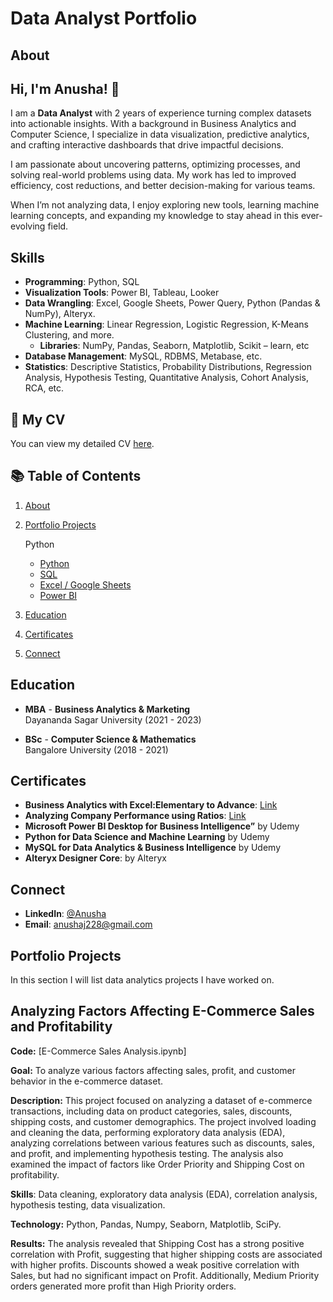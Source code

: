# Data Analyst Portfolio
## About
## Hi, I'm Anusha! 👋  

I am a **Data Analyst** with 2 years of experience turning complex datasets into actionable insights. With a background in Business Analytics and Computer Science, I specialize in data visualization, predictive analytics, and crafting interactive dashboards that drive impactful decisions.

I am passionate about uncovering patterns, optimizing processes, and solving real-world problems using data. My work has led to improved efficiency, cost reductions, and better decision-making for various teams.

When I’m not analyzing data, I enjoy exploring new tools, learning machine learning concepts, and expanding my knowledge to stay ahead in this ever-evolving field.

## Skills  
- **Programming**: Python, SQL  
- **Visualization Tools**: Power BI, Tableau, Looker  
- **Data Wrangling**: Excel, Google Sheets, Power Query, Python (Pandas & NumPy), Alteryx. 
- **Machine Learning**: Linear Regression, Logistic Regression, K-Means Clustering, and more.
    -  **Libraries**: NumPy, Pandas, Seaborn, Matplotlib, Scikit – learn, etc
- **Database Management**: MySQL, RDBMS, Metabase, etc.
- **Statistics**: Descriptive Statistics, Probability Distributions, Regression Analysis, Hypothesis Testing, Quantitative Analysis, Cohort Analysis, RCA, etc.

## 📄 My CV  
You can view my detailed CV [here](CV.pdf).   

## 📚 Table of Contents  
1. [About](#about)  
2. [Portfolio Projects](#portfolio-projects)

    Python
   - [Python](#python)  
   - [SQL](#sql)  
   - [Excel / Google Sheets](#excel-google-sheets)  
   - [Power BI](#power-bi)  
4. [Education](#education)  
5. [Certificates](#certificates)  
6. [Connect](#connect)   

## Education
- **MBA** - **Business Analytics & Marketing**  
  Dayananda Sagar University (2021 - 2023)

- **BSc** - **Computer Science & Mathematics**  
  Bangalore University (2018 - 2021)

## Certificates
- **Business Analytics with Excel:Elementary to Advance**: [Link](https://coursera.org/share/6c0371adbc12b8a082e4f1cde5ee97af)
- **Analyzing Company Performance using Ratios**: [Link](https://coursera.org/share/a13d26b38a276490c51f50ba23027277)
- **Microsoft Power BI Desktop for Business Intelligence”** by Udemy
- **Python for Data Science and Machine Learning** by Udemy 
- **MySQL for Data Analytics & Business Intelligence** by Udemy 
- **Alteryx Designer Core**: by Alteryx



## Connect 
- **LinkedIn**: [@Anusha](https://www.linkedin.com/in/anusha-j-b0149b226)
- **Email**: anushaj228@gmail.com



## Portfolio Projects

In this section I will list data analytics projects I have worked on.

## Analyzing Factors Affecting E-Commerce Sales and Profitability ##

**Code:** [E-Commerce Sales Analysis.ipynb]

**Goal:** To analyze various factors affecting sales, profit, and customer behavior in the e-commerce dataset.

**Description:** This project focused on analyzing a dataset of e-commerce transactions, including data on product categories, sales, discounts, shipping costs, and customer demographics. The project involved loading and cleaning the data, performing exploratory data analysis (EDA), analyzing correlations between various features such as discounts, sales, and profit, and implementing hypothesis testing. The analysis also examined the impact of factors like Order Priority and Shipping Cost on profitability.

**Skills**: Data cleaning, exploratory data analysis (EDA), correlation analysis, hypothesis testing, data visualization.

**Technology:** Python, Pandas, Numpy, Seaborn, Matplotlib, SciPy.

**Results:** The analysis revealed that Shipping Cost has a strong positive correlation with Profit, suggesting that higher shipping costs are associated with higher profits. Discounts showed a weak positive correlation with Sales, but had no significant impact on Profit. Additionally, Medium Priority orders generated more profit than High Priority orders.








